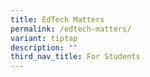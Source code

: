 ```yaml
---
title: EdTech Matters
permalink: /edtech-matters/
variant: tiptap
description: ""
third_nav_title: For Students
---
```

